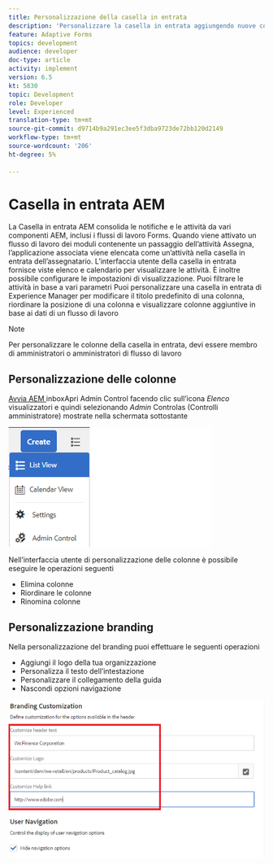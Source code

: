 ```yaml
---
title: Personalizzazione della casella in entrata
description: 'Personalizzare la casella in entrata aggiungendo nuove colonne in base ai dati del flusso di lavoro '
feature: Adaptive Forms
topics: development
audience: developer
doc-type: article
activity: implement
version: 6.5
kt: 5830
topic: Development
role: Developer
level: Experienced
translation-type: tm+mt
source-git-commit: d9714b9a291ec3ee5f3dba9723de72bb120d2149
workflow-type: tm+mt
source-wordcount: '206'
ht-degree: 5%

---
```


# Casella in entrata AEM

La Casella in entrata AEM consolida le notifiche e le attività da vari componenti AEM, inclusi i flussi di lavoro Forms. Quando viene attivato un flusso di lavoro dei moduli contenente un passaggio dell’attività Assegna, l’applicazione associata viene elencata come un’attività nella casella in entrata dell’assegnatario.
L’interfaccia utente della casella in entrata fornisce viste elenco e calendario per visualizzare le attività. È inoltre possibile configurare le impostazioni di visualizzazione. Puoi filtrare le attività in base a vari parametri
Puoi personalizzare una casella in entrata di Experience Manager per modificare il titolo predefinito di una colonna, riordinare la posizione di una colonna e visualizzare colonne aggiuntive in base ai dati di un flusso di lavoro


>[!NOTE]
>
>Per personalizzare le colonne della casella in entrata, devi essere membro di amministratori o amministratori di flusso di lavoro

## Personalizzazione delle colonne

[Avvia AEM ](http://localhost:4502/aem/inbox)
inboxApri Admin Control facendo clic sull’icona  _Elenco_ visualizzatori e quindi selezionando  _Admin_ Controlas (Controlli amministratore) mostrate nella schermata sottostante

![admin-control](assets/open-customization.png)

Nell’interfaccia utente di personalizzazione delle colonne è possibile eseguire le operazioni seguenti

* Elimina colonne
* Riordinare le colonne
* Rinomina colonne

## Personalizzazione branding

Nella personalizzazione del branding puoi effettuare le seguenti operazioni

* Aggiungi il logo della tua organizzazione
* Personalizza il testo dell’intestazione
* Personalizzare il collegamento della guida
* Nascondi opzioni navigazione

![branding della casella in entrata](assets/branding-customization.PNG)
